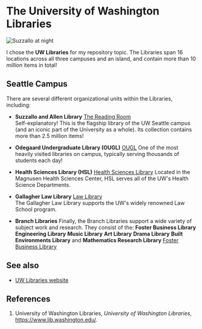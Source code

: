 # The University of Washington Libraries
![Suzzallo at night](https://s3-us-west-2.amazonaws.com/uw-s3-cdn/wp-content/uploads/sites/10/2020/08/27093529/Suzzallo-19th-Am-1.jpg)

I chose the **UW Libraries** for my repository topic. The Libraries span 16 locations across all three campuses and an island, and contain more than 10 *million* items in total! 


## Seattle Campus
There are several different organizational units within the Libraries, including:

* **Suzzallo and Allen Library** 
[The Reading Room](https://www.google.com/url?sa=i&url=https%3A%2F%2Fwww.lib.washington.edu%2Fsuzzallo%2Fstudy%2Fstudy-spaces%2Freading-room&psig=AOvVaw3FfBY0eNTi7cPgTucfsS2n&ust=1633838834197000&source=images&cd=vfe&ved=0CAkQjRxqFwoTCJiNhY-6vPMCFQAAAAAdAAAAABAD)     
Self-explanatory! This is the flagship library of the UW Seattle campus (and an iconic part of the University as a whole). Its collection contains more than 2.5 million items!

* **Odegaard Undergraduate  Library (OUGL)** 
[OUGL](https://www.lib.washington.edu/ougl/images/atrium2.png)
One of the most heavily visited libraries on campus, typically serving thousands of students each day!

* **Health Sciences Library (HSL)**
[Health Sciences Library](https://www.google.com/url?sa=i&url=https%3A%2F%2Fhsl.uw.edu%2Fhsl%2F&psig=AOvVaw2IKECy8uhaq8Q_g-RPm25e&ust=1633839551947000&source=images&cd=vfe&ved=0CAkQjRxqFwoTCJDO1O68vPMCFQAAAAAdAAAAABAJ)
 Located in the Magnusen Health Sciences Center, HSL serves all of the UW's Health Science Departments.   

* **Gallagher Law Library**
[Law Library](https://fastly.4sqi.net/img/general/600x600/28029449_3kHdhRu3irLHkE7Fgd59SCnpaHJ7jk5QsETO4Y1d6OM.jpg)  
The Gallagher Law Library supports the UW's widely renowned Law School program.

* **Branch Libraries**
Finally, the Branch Libraries support a wide variety of subject work and research. They consist of the:
    **Foster Business Library**
    **Engineering Library**
    **Music Library**
    **Art Library**
    **Drama Library**
    **Built Environments Library**
    and **Mathematics Research Library**
[Foster Business Library](https://www.lib.washington.edu/images2/photos/foster-library-students-studying/image_normal)

## See also
- [UW Libraries website](https://www.lib.washington.edu/)

## References
1. University of Washington Libraries, *University of Washington Libraries*, https://www.lib.washington.edu/. 